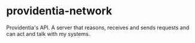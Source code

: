 # providentia-network
Providentia's API. A server that reasons, receives and sends requests and can act and talk with my systems.
